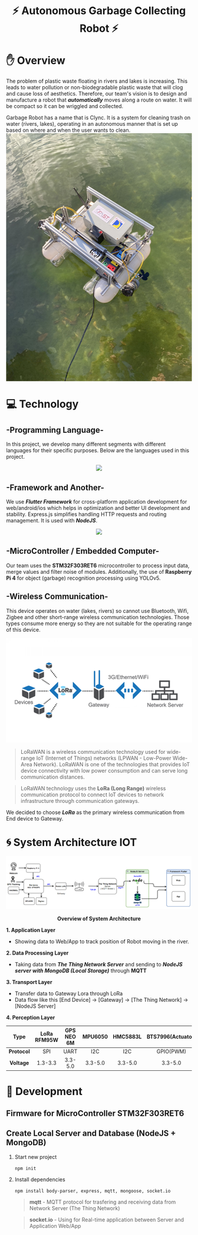 <h1 align="center">⚡ Autonomous Garbage Collecting Robot ⚡</h1>

# ✋ Overview 
The problem of plastic waste floating in rivers and lakes is increasing. This leads to water pollution or non-biodegradable plastic waste that will clog and cause loss of aesthetics. Therefore, our team's vision is to design and manufacture a robot that ***automatically*** moves along a route on water. It will be compact so it can be wriggled and collected.

Garbage Robot has a name that is Clync. It is a system for cleaning trash on water (rivers, lakes), operating in an autonomous manner that is set up based on where and when the user wants to clean.
![Image Product](https://github.com/vinhdevED/Garbage_robot/blob/main/Images/Final_Product.jpg)

# 💻 Technology
## -Programming Language-
In this project, we develop many different segments with different languages ​​for their specific purposes. Below are the languages ​​used in this project.
<p align="center">
  <a href="https://skillicons.dev">
    <img src="https://skillicons.dev/icons?i=c,javascript,dart,python" />
  </a>
</p>

## -Framework and Another-
We use ***Flutter Framework*** for cross-platform application development for web/android/ios which helps in optimization and better UI development and stability. Express.js simplifies handling HTTP requests and routing management. It is used with ***NodeJS***.
<p align="center">
  <a href="https://skillicons.dev">
    <img src="https://skillicons.dev/icons?i=flutter,expressjs,mongodb,nodejs" />
  </a>
</p>

## -MicroController / Embedded Computer-
Our team uses the **STM32F303RET6** microcontroller to process input data, merge values ​​and filter noise of modules. Additionally, the use of **Raspberry Pi 4** for object (garbage) recognition processing using YOLOv5.

## -Wireless Communication-
This device operates on water (lakes, rivers) so cannot use Bluetooth, Wifi, Zigbee and other short-range wireless communication technologies. Those types consume more energy so they are not suitable for the operating range of this device.

![Image LoRa](https://github.com/vinhdevED/Garbage_robot/blob/main/Images/lorawan_flow.png)

>LoRaWAN is a wireless communication technology used for wide-range IoT (Internet of Things) networks (LPWAN - Low-Power Wide-Area Network). LoRaWAN is one of the technologies that provides IoT device connectivity with low power consumption and can serve long communication distances.

>LoRaWAN technology uses the **LoRa (Long Range)** wireless communication protocol to connect IoT devices to network infrastructure through communication gateways.

We decided to choose ***LoRa*** as the primary wireless communication from End device to Gateway.

# 🌀 System Architecture IOT

![Image LoRa](https://github.com/vinhdevED/Garbage_robot/blob/main/Images/system_architecture.png)
<p align="center"><strong>Overview of System Architecture</strong></p>

**1. Application Layer**
  + Showing data to Web/App to track position of Robot moving in the river.

**2. Data Processing Layer**
  + Taking data from ***The Thing Network Server*** and sending to ***NodeJS server with MongoDB (Local Storage)*** through **MQTT**

**3. Transport Layer**
  + Transfer data to Gateway Lora through LoRa
  + Data flow like this [End Device] -> [Gateway] -> [The Thing Network] -> [NodeJS Server]
    
**4. Perception Layer**
   
   | Type | LoRa RFM95W | GPS NEO 6M | MPU6050 | HMC5883L | BTS7996(Actuator) | Raspberry Pi 4 |
   | :----: | :----: | :----: | :----: | :----: | :----: | :----: |
   | **Protocol** | SPI | UART | I2C | I2C | GPIO(PWM) | SPI |
   | **Voltage** | 1.3-3.3 | 3.3-5.0 | 3.3-5.0 | 3.3-5.0 | 3.3-5.0 | Empty |

# 📣 Development
## Firmware for MicroController STM32F303RET6
## Create Local Server and Database (NodeJS + MongoDB)
1. Start new project
   ```
   npm init
   ```
2. Install dependencies
   ```
   npm install body-parser, express, mqtt, mongoose, socket.io
   ```
   > **mqtt** - MQTT protocol for trasfering and receiving data from Network Server (The Thing Network)
   
   > **socket.io** - Using for Real-time application between Server and Application Web/App
   



